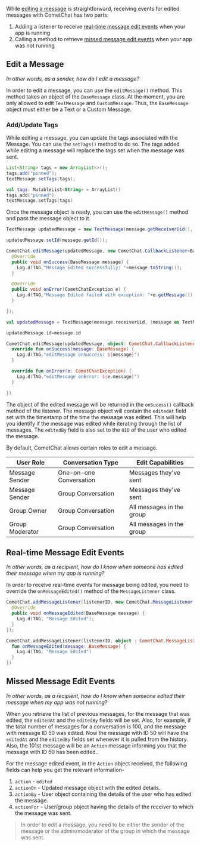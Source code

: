 While [editing a message](https://www.cometchat.com/docs/v3/android-chat-sdk/messaging-edit-message#edit-a-message) is straightforward, receiving events for edited messages with CometChat has two parts:

1. Adding a listener to receive [real-time message edit events](https://www.cometchat.com/docs/v3/android-chat-sdk/messaging-edit-message#real-time-message-edit-events) when your app is running
2. Calling a method to retrieve [missed message edit events](https://www.cometchat.com/docs/v3/android-chat-sdk/messaging-edit-message#missed-message-edit-events) when your app was not running

## Edit a Message

_In other words, as a sender, how do I edit a message?_

In order to edit a message, you can use the `editMessage()` method. This method takes an object of the `BaseMessage` class. At the moment, you are only allowed to edit `TextMessage` and `CustomMessage`. Thus, the `BaseMessage` object must either be a Text or a Custom Message.

### Add/Update Tags

While editing a message, you can update the tags associated with the Message. You can use the `setTags()` method to do so. The tags added while editing a message will replace the tags set when the message was sent.

```java
List<String> tags = new ArrayList<>();
tags.add("pinned");
textMessage.setTags(tags);
```

```kotlin
val tags: MutableList<String> = ArrayList()
tags.add("pinned")
textMessage.setTags(tags)
```



Once the message object is ready, you can use the `editMessage()` method and pass the message object to it.

```java
TextMessage updatedMessage = new TextMessage(message.getReceiverUid(), ((TextMessage)message).getText() + "edited",message.getReceiverType());

updatedMessage.setId(message.getId());

CometChat.editMessage(updatedMessage, new CometChat.CallbackListener<BaseMessage>() {
  @Override
  public void onSuccess(BaseMessage message) {
    Log.d(TAG,"Message Edited successfully: "+message.toString());
  }

  @Override
  public void onError(CometChatException e) {
    Log.d(TAG,"Message Edited failed with exception: "+e.getMessage());
  }

});
```

```kotlin
val updatedMessage = TextMessage(message.receiverUid, (message as TextMessage).text + "edited", message.receiverType)

updatedMessage.id=message.id

CometChat.editMessage(updatedMessage, object: CometChat.CallbackListener<BaseMessage>() {
  override fun onSuccess(message: BaseMessage) {
    Log.d(TAG,"editMessage onSuccess: ${message}")
  }

  override fun onError(e: CometChatException) {
    Log.d(TAG,"editMessage onError: ${e.message}")
  }

})
```



The object of the edited message will be returned in the `onSucess()` callback method of the listener. The message object will contain the `editedAt` field set with the timestamp of the time the message was edited. This will help you identify if the message was edited while iterating through the list of messages. The `editedBy` field is also set to the `UID` of the user who edited the message.

By default, CometChat allows certain roles to edit a message.

| User Role | Conversation Type | Edit Capabilities | 
| ---- | ---- | ---- | 
| Message Sender | One-on-one Conversation | Messages they've sent | 
| Message Sender | Group Conversation | Messages they've sent | 
| Group Owner | Group Conversation | All messages in the group | 
| Group Moderator | Group Conversation | All messages in the group | 


## Real-time Message Edit Events

_In other words, as a recipient, how do I know when someone has edited their message when my app is running?_

In order to receive real-time events for message being edited, you need to override the `onMessageEdited()` method of the `MessageListener`  class.

```java
CometChat.addMessageListener(listenerID, new CometChat.MessageListener() {
  @Override
  public void onMessageEdited(BaseMessage message) {
    Log.d(TAG, "Message Edited");
  }
});
```

```kotlin
CometChat.addMessageListener(listenerID, object : CometChat.MessageListener() {
  fun onMessageEdited(message: BaseMessage) {
    Log.d(TAG, "Message Edited")
  }
})
```



## Missed Message Edit Events

_In other words, as a recipient, how do I know when someone edited their message when my app was not running?_

When you retrieve the list of previous messages, for the message that was edited, the `editedAt` and the `editedBy` fields will be set. Also, for example, if the total number of messages for a conversation is 100, and the message with message ID 50 was edited. Now the message with ID 50 will have the `editedAt` and the `editedBy` fields set whenever it is pulled from the history. Also, the 101st message will be an `Action` message informing you that the message with ID 50 has been edited..

For the message edited event, in the `Action` object received, the following fields can help you get the relevant information-

1. `action` - `edited`
2. `actionOn` - Updated message object with the edited details.
3. `actionBy` - User object containing the details of the user who has edited the message.
4. `actionFor` - User/group object having the details of the receiver to which the message was sent.

> In order to edit a message, you need to be either the sender of the message or the admin/moderator of the group in which the message was sent.